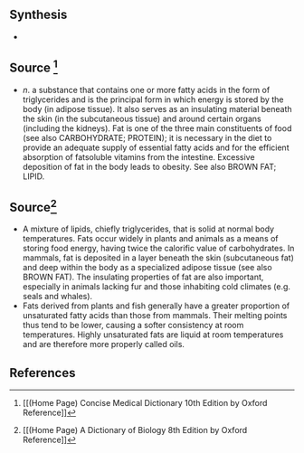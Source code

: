 ## Synthesis
- 
## Source [^1]
- $n$. a substance that contains one or more fatty acids in the form of triglycerides and is the principal form in which energy is stored by the body (in adipose tissue). It also serves as an insulating material beneath the skin (in the subcutaneous tissue) and around certain organs (including the kidneys). Fat is one of the three main constituents of food (see also CARBOHYDRATE; PROTEIN); it is necessary in the diet to provide an adequate supply of essential fatty acids and for the efficient absorption of fatsoluble vitamins from the intestine. Excessive deposition of fat in the body leads to obesity. See also BROWN FAT; LIPID.
## Source[^2]
- A mixture of lipids, chiefly triglycerides, that is solid at normal body temperatures. Fats occur widely in plants and animals as a means of storing food energy, having twice the calorific value of carbohydrates. In mammals, fat is deposited in a layer beneath the skin (subcutaneous fat) and deep within the body as a specialized adipose tissue (see also BROWN FAT). The insulating properties of fat are also important, especially in animals lacking fur and those inhabiting cold climates (e.g. seals and whales).
- Fats derived from plants and fish generally have a greater proportion of unsaturated fatty acids than those from mammals. Their melting points thus tend to be lower, causing a softer consistency at room temperatures. Highly unsaturated fats are liquid at room temperatures and are therefore more properly called oils.
## References

[^1]: [[(Home Page) Concise Medical Dictionary 10th Edition by Oxford Reference]]
[^2]: [[(Home Page) A Dictionary of Biology 8th Edition by Oxford Reference]]